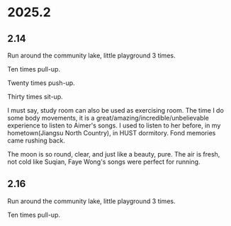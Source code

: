 # 2025.2

## 2.14

Run around the community lake, little playground 3 times.

Ten times pull-up.

Twenty times push-up.

Thirty times sit-up.

I must say, study room can also be used as exercising room. The time I do some body movements, it is a great/amazing/incredible/unbelievable experience to listen to Aimer's songs. I used to listen to her before, in my hometown(Jiangsu North Country), in HUST dormitory. Fond memories came rushing back.

The moon is so round, clear, and just like a beauty, pure. The air is fresh, not cold like Suqian, Faye Wong's songs were perfect for running.

## 2.16

Run around the community lake, little playground 3 times.

Ten times pull-up.

